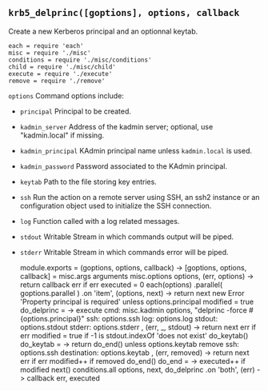 
`krb5_delprinc([goptions], options, callback`
----------------------------------------------

Create a new Kerberos principal and an optionnal keytab.

    each = require 'each'
    misc = require './misc'
    conditions = require './misc/conditions'
    child = require './misc/child'
    execute = require './execute'
    remove = require './remove'

`options`           Command options include:
*   `principal`     Principal to be created.
*   `kadmin_server` Address of the kadmin server; optional, use "kadmin.local" if missing.
*   `kadmin_principal`  KAdmin principal name unless `kadmin.local` is used.
*   `kadmin_password`   Password associated to the KAdmin principal.
*   `keytab`        Path to the file storing key entries.
*   `ssh`           Run the action on a remote server using SSH, an ssh2 instance or an configuration object used to initialize the SSH connection.
*   `log`           Function called with a log related messages.
*   `stdout`        Writable Stream in which commands output will be piped.
*   `stderr`        Writable Stream in which commands error will be piped.

    module.exports = (goptions, options, callback) ->
      [goptions, options, callback] = misc.args arguments
      misc.options options, (err, options) ->
        return callback err if err
        executed = 0
        each(options)
        .parallel( goptions.parallel )
        .on 'item', (options, next) ->
          return next new Error 'Property principal is required' unless options.principal
          modified = true
          do_delprinc = ->
            execute
              cmd: misc.kadmin options, "delprinc -force #{options.principal}"
              ssh: options.ssh
              log: options.log
              stdout: options.stdout
              stderr: options.stderr
            , (err, _, stdout) ->
              return next err if err
              modified = true if -1 is stdout.indexOf 'does not exist'
              do_keytab()
          do_keytab = ->
            return do_end() unless options.keytab
            remove
              ssh: options.ssh
              destination: options.keytab
            , (err, removed) ->
              return next err if err
              modified++ if removed
              do_end()
          do_end = ->
            executed++ if modified
            next()
          conditions.all options, next, do_delprinc
        .on 'both', (err) ->
          callback err, executed